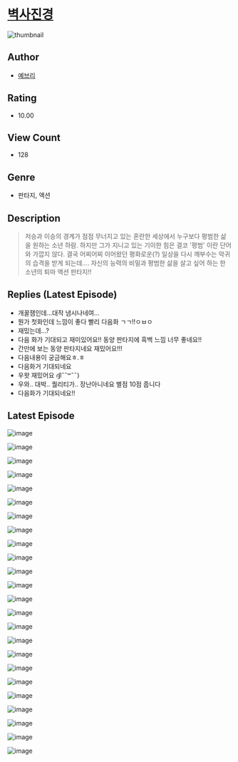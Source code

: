 # [벽사진경](https://comic.naver.com/bestChallenge/list?titleId=810434)
![thumbnail](https://image-comic.pstatic.net/user_contents_data/challenge_comic/2023/05/23/365357/upload_4048842950488504624_480x623.jpeg)

## Author
- [예브리](https://comic.naver.com/artistTitle?id=365357)

## Rating
- 10.00

## View Count
- 128

## Genre
- 판타지, 액션

## Description
> 저승과 이승의 경계가 점점 무너지고 있는 혼란한 세상에서 누구보다 평범한 삶을 원하는 소년 하람. 하지만 그가 지니고 있는 기이한 힘은 결코 '평범' 이란 단어와 가깝지 않다. 결국 어찌어찌 이어왔던 평화로운(?) 일상을 다시 깨부수는 악귀의 습격을 받게 되는데.... 자신의 능력의 비밀과 평범한 삶을 살고 싶어 하는 한 소년의 퇴마 액션 판타지!!

## Replies (Latest Episode)
- 개꿀잼인데…대작 냄시나네여…
- 뭔가 첫화인데 느낌이 좋다 빨리 다음화 ㄱㄱ!!ㅇㅂㅇ
- 재밌는데...?
- 다음 화가 기대되고 재미있어요!! 동양 판타지에 흑백 느낌 너무 좋네요!!
- 간만에 보는 동양 판타지네요 재밌어요!!!
- 다음내용이 궁금해요ㅎ.ㅎ
- 다음화거 기대되네요
- 우왓 재밌어요 ദ്ദി˶﻿ˆ꒳ˆ˵)
- 우와.. 대박.. 퀄리티가.. 장난아니네요 별점 10점 줍니다
- 다음화가 기대되네요!!

## Latest Episode
![image](https://image-comic.pstatic.net/user_contents_data/challenge_comic/2023/05/23/365357/upload_3702299077476169529.jpeg)

![image](https://image-comic.pstatic.net/user_contents_data/challenge_comic/2023/05/23/365357/upload_7017565023910650681.jpeg)

![image](https://image-comic.pstatic.net/user_contents_data/challenge_comic/2023/05/23/365357/upload_3486459249769539124.jpeg)

![image](https://image-comic.pstatic.net/user_contents_data/challenge_comic/2023/05/23/365357/upload_7234243769462437173.jpeg)

![image](https://image-comic.pstatic.net/user_contents_data/challenge_comic/2023/05/23/365357/upload_3761461372284986213.jpeg)

![image](https://image-comic.pstatic.net/user_contents_data/challenge_comic/2023/05/23/365357/upload_3558742247982839096.jpeg)

![image](https://image-comic.pstatic.net/user_contents_data/challenge_comic/2023/05/23/365357/upload_3616453611873460788.jpeg)

![image](https://image-comic.pstatic.net/user_contents_data/challenge_comic/2023/05/23/365357/upload_4050205249690363490.jpeg)

![image](https://image-comic.pstatic.net/user_contents_data/challenge_comic/2023/05/23/365357/upload_3835151973014921776.jpeg)

![image](https://image-comic.pstatic.net/user_contents_data/challenge_comic/2023/05/23/365357/upload_3486742017514813030.jpeg)

![image](https://image-comic.pstatic.net/user_contents_data/challenge_comic/2023/05/23/365357/upload_3760842380873786928.jpeg)

![image](https://image-comic.pstatic.net/user_contents_data/challenge_comic/2023/05/23/365357/upload_3847825827995004984.jpeg)

![image](https://image-comic.pstatic.net/user_contents_data/challenge_comic/2023/05/23/365357/upload_7004563491326866273.jpeg)

![image](https://image-comic.pstatic.net/user_contents_data/challenge_comic/2023/05/23/365357/upload_3919314995979105848.jpeg)

![image](https://image-comic.pstatic.net/user_contents_data/challenge_comic/2023/05/23/365357/upload_3978192937475990064.jpeg)

![image](https://image-comic.pstatic.net/user_contents_data/challenge_comic/2023/05/23/365357/upload_3546641221431734369.jpeg)

![image](https://image-comic.pstatic.net/user_contents_data/challenge_comic/2023/05/23/365357/upload_3545516209747669602.jpeg)

![image](https://image-comic.pstatic.net/user_contents_data/challenge_comic/2023/05/23/365357/upload_7090127293030608997.jpeg)

![image](https://image-comic.pstatic.net/user_contents_data/challenge_comic/2023/05/23/365357/upload_3689352100458803760.jpeg)

![image](https://image-comic.pstatic.net/user_contents_data/challenge_comic/2023/05/23/365357/upload_3558234277889521204.jpeg)

![image](https://image-comic.pstatic.net/user_contents_data/challenge_comic/2023/05/23/365357/upload_7234249060959465570.jpeg)

![image](https://image-comic.pstatic.net/user_contents_data/challenge_comic/2023/05/23/365357/upload_3472891465275290416.jpeg)

![image](https://image-comic.pstatic.net/user_contents_data/challenge_comic/2023/05/23/365357/upload_3775199769214936678.jpeg)

![image](https://image-comic.pstatic.net/user_contents_data/challenge_comic/2023/05/23/365357/upload_3991939933772342884.jpeg)
